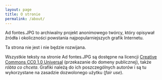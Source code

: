 ```yaml
---
layout: page
title: O stronie
permalink: /about/
---
```


Ad fontes.JPG to archiwalny projekt anonimowego twórcy, który opisywał źródła i okoliczności powstania najpopularniejszych grafik Internetu.

Ta strona nie jest i nie będzie rozwijana.

Wszystkie teksty na stronie Ad fontes.JPG są dostępne na licencji [Creative Commons CC0 1.0 Universal](https://creativecommons.org/publicdomain/zero/1.0/deed.pl) (przekazanie do domeny publicznej), także *róbta co chceta*. Grafiki należą do ich poszczególnych autorów i są tu wykorzystane na zasadzie dozwolonego użytku (*fair use*).